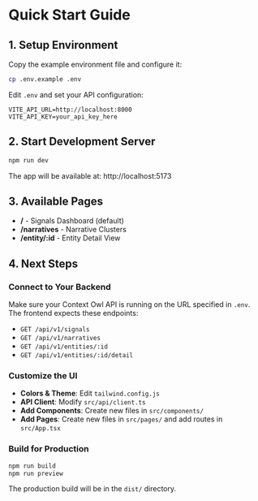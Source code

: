 # Quick Start Guide

## 1. Setup Environment

Copy the example environment file and configure it:

```bash
cp .env.example .env
```

Edit `.env` and set your API configuration:
```env
VITE_API_URL=http://localhost:8000
VITE_API_KEY=your_api_key_here
```

## 2. Start Development Server

```bash
npm run dev
```

The app will be available at: http://localhost:5173

## 3. Available Pages

- **/** - Signals Dashboard (default)
- **/narratives** - Narrative Clusters
- **/entity/:id** - Entity Detail View

## 4. Next Steps

### Connect to Your Backend

Make sure your Context Owl API is running on the URL specified in `.env`. The frontend expects these endpoints:

- `GET /api/v1/signals`
- `GET /api/v1/narratives`
- `GET /api/v1/entities/:id`
- `GET /api/v1/entities/:id/detail`

### Customize the UI

- **Colors & Theme**: Edit `tailwind.config.js`
- **API Client**: Modify `src/api/client.ts`
- **Add Components**: Create new files in `src/components/`
- **Add Pages**: Create new files in `src/pages/` and add routes in `src/App.tsx`

### Build for Production

```bash
npm run build
npm run preview
```

The production build will be in the `dist/` directory.
